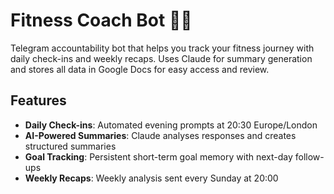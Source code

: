 # Fitness Coach Bot 🏋️‍♂️

Telegram accountability bot that helps you track your fitness journey with daily check-ins and weekly recaps. Uses Claude for summary generation and stores all data in Google Docs for easy access and review.

## Features

- **Daily Check-ins**: Automated evening prompts at 20:30 Europe/London
- **AI-Powered Summaries**: Claude analyses responses and creates structured summaries
- **Goal Tracking**: Persistent short-term goal memory with next-day follow-ups
- **Weekly Recaps**: Weekly analysis sent every Sunday at 20:00
